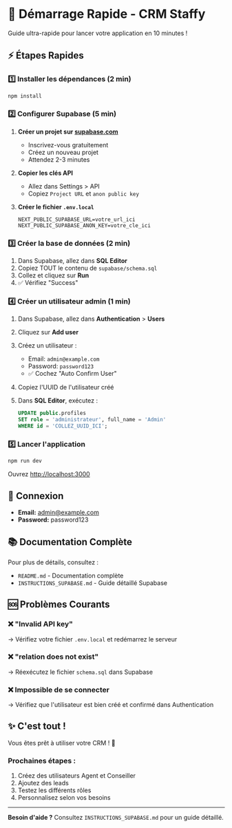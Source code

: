 # 🚀 Démarrage Rapide - CRM Staffy

Guide ultra-rapide pour lancer votre application en 10 minutes !

## ⚡ Étapes Rapides

### 1️⃣ Installer les dépendances (2 min)

```bash
npm install
```

### 2️⃣ Configurer Supabase (5 min)

1. **Créer un projet sur [supabase.com](https://supabase.com)**
   - Inscrivez-vous gratuitement
   - Créez un nouveau projet
   - Attendez 2-3 minutes

2. **Copier les clés API**
   - Allez dans Settings > API
   - Copiez `Project URL` et `anon public key`

3. **Créer le fichier `.env.local`**
   ```env
   NEXT_PUBLIC_SUPABASE_URL=votre_url_ici
   NEXT_PUBLIC_SUPABASE_ANON_KEY=votre_cle_ici
   ```

### 3️⃣ Créer la base de données (2 min)

1. Dans Supabase, allez dans **SQL Editor**
2. Copiez TOUT le contenu de `supabase/schema.sql`
3. Collez et cliquez sur **Run**
4. ✅ Vérifiez "Success"

### 4️⃣ Créer un utilisateur admin (1 min)

1. Dans Supabase, allez dans **Authentication** > **Users**
2. Cliquez sur **Add user**
3. Créez un utilisateur :
   - Email: `admin@example.com`
   - Password: `password123`
   - ✅ Cochez "Auto Confirm User"

4. Copiez l'UUID de l'utilisateur créé
5. Dans **SQL Editor**, exécutez :
   ```sql
   UPDATE public.profiles 
   SET role = 'administrateur', full_name = 'Admin'
   WHERE id = 'COLLEZ_UUID_ICI';
   ```

### 5️⃣ Lancer l'application

```bash
npm run dev
```

Ouvrez [http://localhost:3000](http://localhost:3000)

## 🎯 Connexion

- **Email:** admin@example.com
- **Password:** password123

## 📚 Documentation Complète

Pour plus de détails, consultez :
- `README.md` - Documentation complète
- `INSTRUCTIONS_SUPABASE.md` - Guide détaillé Supabase

## 🆘 Problèmes Courants

### ❌ "Invalid API key"
→ Vérifiez votre fichier `.env.local` et redémarrez le serveur

### ❌ "relation does not exist"
→ Réexécutez le fichier `schema.sql` dans Supabase

### ❌ Impossible de se connecter
→ Vérifiez que l'utilisateur est bien créé et confirmé dans Authentication

## ✨ C'est tout !

Vous êtes prêt à utiliser votre CRM ! 🎉

### Prochaines étapes :

1. Créez des utilisateurs Agent et Conseiller
2. Ajoutez des leads
3. Testez les différents rôles
4. Personnalisez selon vos besoins

---

**Besoin d'aide ?** Consultez `INSTRUCTIONS_SUPABASE.md` pour un guide détaillé.
